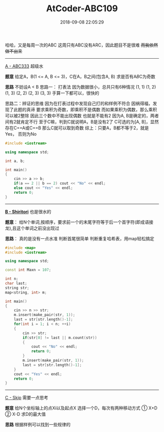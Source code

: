 ﻿---
title: AtCoder-ABC109
date: 2018-09-08 22:05:29
tags: AtCoder OI 数学
---

哈哈，又是每周一次的ABC
这周只有ABC没有ARC，因此题目不是很难
~~而我依然做不出来~~

----------
[A - ABC333][1] 
超级水


**题意**
给定A，B(1 <= A, B <= 3)，C在A，B之间(包含A, B)
求是否有A*B*C为奇数


**思路**
不妨设A < B
思路一： 打表法
因为数据很小，总共只有6种情况
(1, 1) (1, 2) (1, 3) (2, 2) (2, 3) (3, 3)
手算一下都可以，很快的


思路二：辨证的思维
因为在打表过程中发现自己打的和样例不符合
因祸得福，发现了此题的真谛
要求乘积为奇数，即乘积不是偶数
而如果乘积为偶数，那么乘积可以被2整除
因此三个数中不能出现偶数
也就是不能有2
因为A, B是确定的，两者间有2就肯定不行
至于C嘛，判到C就说明A，B是没有2了
C可选的为[A, B]，显然存在C==A或C==B
那么C就可以取到奇数
综上：只要A，B都不等于2，就是Yes， 否则为No
```cpp
#include <iostream>

using namespace std;

int a, b;

int main()
{
    cin >> a >> b;
    if(a == 2 || b == 2) cout << "No" << endl;
    else cout << "Yes" << endl;
    return 0;
}
```


----------
**[B - Shiritori][2]**
也是很水的

**题意**：
给N个单词,按顺序，要求前一个的末尾字符等于后一个首字符(即成语接龙),且这个单词之前没出现过

**思路**：
真的是没有一点水准
判断首尾很简单
判断重复哈希表，用map轻松搞定

```cpp
#include <map>
#include <iostream>

using namespace std;

const int Maxn = 107;

int n;
char last;
string str;
map<string, int> m;

int main()
{
    cin >> n >> str;
    m.insert(make_pair(str, 1));
    last = str[str.length()-1];
    for(int i = 1; i < n; ++i)
    {
        cin >> str;
        if(str[0] != last || m.count(str))
        {
            cout << "No" << endl;
            return 0;
        }
        m.insert(make_pair(str, 1));
        last = str[str.length()-1];
    }
    cout << "Yes" << endl;
    return 0;
}
```

----------

[C - Skip][3]
需要一点思考

**题意**
给N个坐标轴上的点Xi以及起点X
选择一个D，每次有两种移动方式
① X+D ② X-D
求D的最大值

**思路**
根据样例可以找到一些规律的

  [1]: https://beta.atcoder.jp/contests/abc109/tasks/abc109_a
  [2]: https://beta.atcoder.jp/contests/abc109/tasks/abc109_b
  [3]: https://abc109.contest.atcoder.jp/tasks/abc109_c